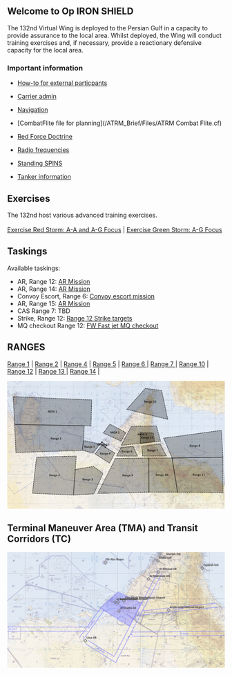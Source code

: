## Welcome to Op IRON SHIELD

The 132nd Virtual Wing is deployed to the Persian Gulf in a capacity to provide assurance to the local area. Whilst deployed, the Wing will conduct training exercises and, if necessary, provide a reactionary defensive capacity for the local area.


### Important information
* [How-to for external particpants](/ATRM_Brief/Pages/External.html)
* [Carrier admin](/ATRM_Brief/Pages/Carrier.html)

* [Navigation](/ATRM_Brief/Pages/Navigation.html)
* [CombatFlite file for planning](/ATRM_Brief/Files/ATRM Combat Flite.cf)

* [Red Force Doctrine](/ATRM_Brief/Pages/Generic_groundforce.html)

* [Radio frequencies](/Pages/Presets.md)
* [Standing SPINS](/ATRM_Brief/Pages/SPINS.html)
* [Tanker information](/ATRM_Brief/Pages/Tanker.html)


## Exercises
The 132nd host various advanced training exercises. <br>
<br>
[Exercise Red Storm: A-A and A-G Focus](/ATRM_Brief/Pages/Exredstorm.html) | [Exercise Green Storm: A-G Focus](/ATRM_Brief/Pages/Exgreenstorm.html)   


## Taskings
Available taskings:
- AR, Range 12:  [AR Mission](/ATRM_Brief/Pages/R12_AR_TASK.html) 
- AR, Range 14:  [AR Mission](/ATRM_Brief/Pages/R14_AR_TASK.html)
- Convoy Escort, Range 6:  [Convoy escort mission](/ATRM_Brief/Pages/R6_ESCORT_TASK.html) 
- AR, Range 15: [AR Mission](/ATRM_Brief/Pages/R15_AR_TASK.html) 
- CAS Range 7: TBD
- Strike, Range 12: [Range 12 Strike targets](/ATRM_Brief/Pages/R12_Strike_task.html) 
- MQ checkout Range 12: [FW Fast jet MQ checkout](/ATRM_Brief/Pages/R12_MQ_checkout_task.html) 

## RANGES
[Range 1](/ATRM_Brief/Ranges/Range1.html) | [Range 2](/ATRM_Brief/Ranges/Range2.html) | [Range 4](/ATRM_Brief/Ranges/Range4.html)  | [Range 5](/ATRM_Brief/Ranges/Range5.html)  | [Range 6 ](/ATRM_Brief/Ranges/Range6.html)  |   [Range 7 ](/ATRM_Brief/Ranges/Range7.html)  |
 [Range 10](/ATRM_Brief/Ranges/Range10.html)  | [Range 12](/ATRM_Brief/Ranges/Range12.html)  | [Range 13 ](/ATRM_Brief/Ranges/Range13.html)  | [Range 14](/ATRM_Brief/Ranges/Range14.html)  |


![Ranges and MOAs](/Pictures/Range_MOA_overview.PNG)



## Terminal Maneuver Area (TMA) and Transit Corridors (TC)

![TMA and transit corridors](/Pictures/Transitcorridors.PNG)




 
